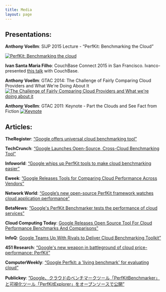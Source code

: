 ```yaml
---
title: Media
layout: page
---
```


## Presentations:

**Anthony Voellm**: SIJP 2015 Lecture - “PerfKit: Benchmarking the Cloud”

[![PerfKit: Benchmarking the cloud](http://img.youtube.com/vi/9D1fVFpx57o/0.jpg)](https://www.youtube.com/watch?v=9D1fVFpx57o "PerfKit: Benchmarking the Cloud")

**Ivan Santa Maria Filho**: CouchBase Connect 2015 in San Francisco.  Ivanco-presented [this talk](https://docs.google.com/presentation/d/1rt3WaU050jZbktNtOf4ar2_KKtvbwRDG3g2OkzLSf5Q/edit#slide=id.g8d3d4afd3_10) with CouchBase.

**Anthony Voellm**: GTAC 2014: The Challenge of Fairly Comparing Cloud Providers and What We're Doing About It
 [![The Challenge of Fairly Comparing Cloud Providers and What we're doing about it](http://img.youtube.com/vi/_YstK4EEzhQ/0.jpg)](https://www.youtube.com/watch?v=_YstK4EEzhQ "The Challenge of Fairly Comparing Cloud Providers and What We're Doing About It")
 
 
 **Anthony Voellm**: GTAC 2011: Keynote - Part the Clouds and See Fact from Fiction
 [![Keynote](http://img.youtube.com/vi/nXIA3VYN1To/0.jpg)](https://www.youtube.com/watch?v=nXIA3VYN1To "Keynote")
 

## Articles:

**TheRegister**: [“Google offers universal cloud benchmarking tool”](http://www.theregister.co.uk/2015/02/16/google_offers_universal_cloud_benchmarking_tool/)

**TechCrunch**: [“Google Launches Open-Source, Cross-Cloud Benchmarking Tool”](http://techcrunch.com/2015/02/11/google-launches-open-source-cross-cloud-benchmarking-tool/)

**Infoworld**: [“Google whips up PerfKit tools to make cloud benchmarking easier”](http://www.infoworld.com/article/2884196/cloud-computing/google-whips-up-perfkit-tools-to-make-cloud-benchmarking-easier.html)

**Eweek**: [”Google Releases Tools for Comparing Cloud Performance Across Vendors”](http://www.eweek.com/cloud/google-releases-tools-for-comparing-cloud-performance-across-vendors.html)

**Network World**: [“Google’s new open-source PerfKit framework watches cloud application performance”](http://www.networkworld.com/article/2882705/cloud-computing/google-s-new-open-source-perfkit-framework-watches-cloud-application-performance.html)

**BetaNews**: [”Google's PerfKit Benchmarker tests the performance of cloud services”](http://betanews.com/2015/02/11/googles-perfkit-benchmarker-tests-the-performance-of-cloud-services/)

**Cloud Computing Today**: [Google Releases Open Source Tool For Cloud Performance Benchmarks And Comparisons”](http://cloud-computing-today.com/2015/02/12/1072233/)

**InfoQ**: [Google Teams Up With Rivals to Deliver Cloud Benchmarking Toolkit”](http://www.infoq.com/news/2015/03/google-perfkit)

**451 Research**: [“Google's new weapon in battleground of cloud price-performance: PerfKit”](https://451research.com/report-short?entityId=84501)

**ComputerWeekly**: [“Google Perfkit: a 'living benchmark' for evaluating cloud”](http://www.computerweekly.com/blogs/open-source-insider/2015/02/google-open-source-living-benchmark-for-cloud.html)

**Publickey**: [”Google、クラウドのベンチマークツール「PerfKitBenchmarker」と可視化ツール「PerfKitExplorer」をオープンソースで公開”](http://www.publickey1.jp/blog/15/googleperfkitbenchmarkerperfkitexplorer.html)
